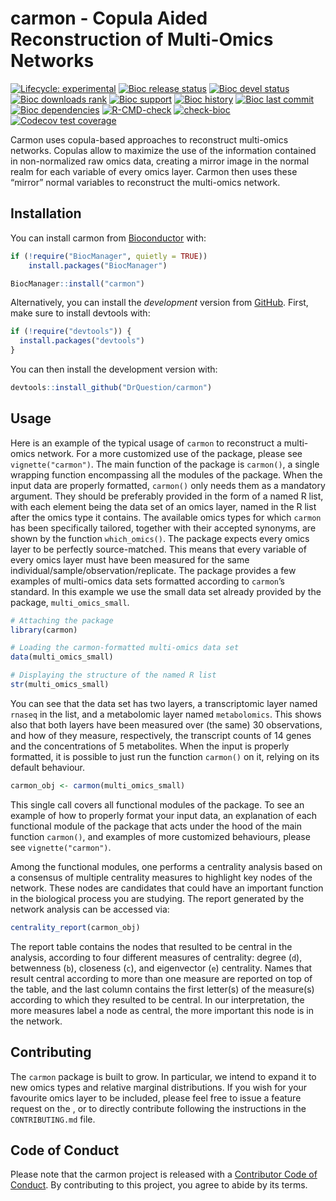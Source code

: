 
<!-- README.md is generated from README.Rmd. Please edit that file -->

# carmon - Copula Aided Reconstruction of Multi-Omics Networks

<!-- badges: start -->

[![Lifecycle:
experimental](https://img.shields.io/badge/lifecycle-experimental-orange.svg)](https://lifecycle.r-lib.org/articles/stages.html#experimental)
[![Bioc release
status](http://www.bioconductor.org/shields/build/release/bioc/carmon.svg)](https://bioconductor.org/checkResults/release/bioc-LATEST/carmon)
[![Bioc devel
status](http://www.bioconductor.org/shields/build/devel/bioc/carmon.svg)](https://bioconductor.org/checkResults/devel/bioc-LATEST/carmon)
[![Bioc downloads
rank](https://bioconductor.org/shields/downloads/release/carmon.svg)](http://bioconductor.org/packages/stats/bioc/carmon/)
[![Bioc
support](https://bioconductor.org/shields/posts/carmon.svg)](https://support.bioconductor.org/tag/carmon)
[![Bioc
history](https://bioconductor.org/shields/years-in-bioc/carmon.svg)](https://bioconductor.org/packages/release/bioc/html/carmon.html#since)
[![Bioc last
commit](https://bioconductor.org/shields/lastcommit/devel/bioc/carmon.svg)](http://bioconductor.org/checkResults/devel/bioc-LATEST/carmon/)
[![Bioc
dependencies](https://bioconductor.org/shields/dependencies/release/carmon.svg)](https://bioconductor.org/packages/release/bioc/html/carmon.html#since)
[![R-CMD-check](https://github.com/DrQuestion/carmon/actions/workflows/R-CMD-check.yaml/badge.svg)](https://github.com/DrQuestion/carmon/actions/workflows/R-CMD-check.yaml)
[![check-bioc](https://github.com/DrQuestion/carmon/actions/workflows/check-bioc.yml/badge.svg)](https://github.com/DrQuestion/carmon/actions/workflows/check-bioc.yml)
[![Codecov test
coverage](https://codecov.io/gh/DrQuestion/carmon/graph/badge.svg)](https://app.codecov.io/gh/DrQuestion/carmon)
<!-- badges: end -->

Carmon uses copula-based approaches to reconstruct multi-omics networks.
Copulas allow to maximize the use of the information contained in
non-normalized raw omics data, creating a mirror image in the normal
realm for each variable of every omics layer. Carmon then uses these
“mirror” normal variables to reconstruct the multi-omics network.

## Installation

You can install carmon from [Bioconductor](https://bioconductor.org/)
with:

``` r
if (!require("BiocManager", quietly = TRUE))
    install.packages("BiocManager")

BiocManager::install("carmon")
```

Alternatively, you can install the *development* version from
[GitHub](https://github.com/). First, make sure to install devtools
with:

``` r
if (!require("devtools")) {
  install.packages("devtools")
}
```

You can then install the development version with:

``` r
devtools::install_github("DrQuestion/carmon")
```

## Usage

Here is an example of the typical usage of `carmon` to reconstruct a
multi-omics network. For a more customized use of the package, please
see `vignette("carmon")`. The main function of the package is
`carmon()`, a single wrapping function encompassing all the modules of
the package. When the input data are properly formatted, `carmon()` only
needs them as a mandatory argument. They should be preferably provided
in the form of a named R list, with each element being the data set of
an omics layer, named in the R list after the omics type it contains.
The available omics types for which `carmon` has been specifically
tailored, together with their accepted synonyms, are shown by the
function `which_omics()`. The package expects every omics layer to be
perfectly source-matched. This means that every variable of every omics
layer must have been measured for the same
individual/sample/observation/replicate. The package provides a few
examples of multi-omics data sets formatted according to `carmon`’s
standard. In this example we use the small data set already provided by
the package, `multi_omics_small`.

``` r
# Attaching the package
library(carmon)

# Loading the carmon-formatted multi-omics data set
data(multi_omics_small)

# Displaying the structure of the named R list
str(multi_omics_small)
```

You can see that the data set has two layers, a transcriptomic layer
named `rnaseq` in the list, and a metabolomic layer named
`metabolomics`. This shows also that both layers have been measured over
(the same) 30 observations, and how of they measure, respectively, the
transcript counts of 14 genes and the concentrations of 5 metabolites.
When the input is properly formatted, it is possible to just run the
function `carmon()` on it, relying on its default behaviour.

``` r
carmon_obj <- carmon(multi_omics_small)
```

This single call covers all functional modules of the package. To see an
example of how to properly format your input data, an explanation of
each functional module of the package that acts under the hood of the
main function `carmon()`, and examples of more customized behaviours,
please see `vignette("carmon")`.

Among the functional modules, one performs a centrality analysis based
on a consensus of multiple centrality measures to highlight key nodes of
the network. These nodes are candidates that could have an important
function in the biological process you are studying. The report
generated by the network analysis can be accessed via:

``` r
centrality_report(carmon_obj)
```

The report table contains the nodes that resulted to be central in the
analysis, according to four different measures of centrality: degree
(`d`), betwenness (`b`), closeness (`c`), and eigenvector (`e`)
centrality. Names that result central according to more than one measure
are reported on top of the table, and the last column contains the first
letter(s) of the measure(s) according to which they resulted to be
central. In our interpretation, the more measures label a node as
central, the more important this node is in the network.

## Contributing

The `carmon` package is built to grow. In particular, we intend to
expand it to new omics types and relative marginal distributions. If you
wish for your favourite omics layer to be included, please feel free to
issue a feature request on the , or to directly contribute following the
instructions in the `CONTRIBUTING.md` file.

## Code of Conduct

Please note that the carmon project is released with a [Contributor Code
of Conduct](http://bioconductor.org/about/code-of-conduct/). By
contributing to this project, you agree to abide by its terms.
